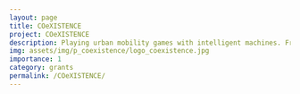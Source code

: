 ```yaml
---
layout: page
title: COeXISTENCE
project: COeXISTENCE
description: Playing urban mobility games with intelligent machines. Framework to discover and mitigate human-machine conflicts
img: assets/img/p_coexistence/logo_coexistence.jpg
importance: 1
category: grants
permalink: /COeXISTENCE/
---
```

